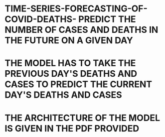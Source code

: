 # TIME-SERIES-FORECASTING-OF-COVID-DEATHS- PREDICT THE NUMBER OF CASES AND DEATHS IN THE FUTURE ON A GIVEN DAY 
# THE MODEL HAS TO TAKE THE PREVIOUS DAY'S DEATHS AND CASES TO PREDICT THE CURRENT DAY'S DEATHS AND CASES
# THE ARCHITECTURE OF THE MODEL IS GIVEN IN THE PDF PROVIDED
